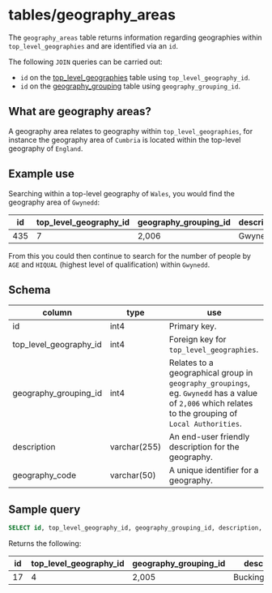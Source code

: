 # tables/geography_areas

The `geography_areas` table returns information regarding geographies within `top_level_geographies` and are identified via an `id`.

The following `JOIN` queries can be carried out:

- `id` on the [top_level_geographies](top_level_geographies.md) table using `top_level_geography_id`.
- `id` on the [geography_grouping](geography_grouping.md) table using `geography_grouping_id`.

## What are geography areas?

A geography area relates to geography within `top_level_geographies`, for instance the geography area of `Cumbria` is located within the top-level geography of `England`.

## Example use

Searching within a top-level geography of `Wales`, you would find the geography area of `Gwynedd`:

|id|top_level_geography_id|geography_grouping_id|description|geography_code|
|-|-|-|-|-|
|435|7|2,006|Gwynedd|W06000002|

From this you could then continue to search for the number of people by `AGE` and `HIQUAL` (highest level of qualification) within `Gwynedd`.

## Schema

|column|type|use|
|-|-|-|
|id|int4|Primary key.|
|top_level_geography_id|int4|Foreign key for `top_level_geographies`.|
|geography_grouping_id|int4|Relates to a geographical group in `geography_groupings`, eg. `Gwynedd` has a value of `2,006` which relates to the grouping of `Local Authorities`.|
|description|varchar(255)|An end-user friendly description for the geography.|
|geography_code|varchar(50)|A unique identifier for a geography.|

## Sample query

```sql
SELECT id, top_level_geography_id, geography_grouping_id, description, geography_code FROM geography_areas WHERE id = 17;
```

Returns the following:

|id|top_level_geography_id|geography_grouping_id|description|geography_code|
|-|-|-|-|-|
|17|4|2,005|Buckinghamshire|E10000002|
